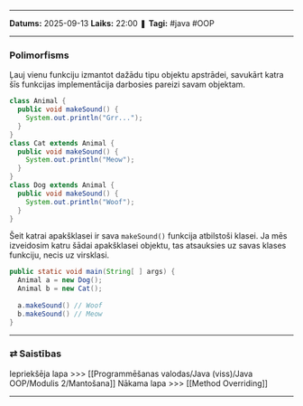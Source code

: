 ___

**Datums:** 2025-09-13
**Laiks:** 22:00
❚ **Tagi:** #java #OOP 

---
### Polimorfisms

Ļauj vienu funkciju izmantot dažādu tipu objektu apstrādei, savukārt katra šīs funkcijas implementācija darbosies pareizi savam objektam.

```java
class Animal {
  public void makeSound() {
    System.out.println("Grr...");
  }
}
class Cat extends Animal {
  public void makeSound() {
    System.out.println("Meow");
  }
}
class Dog extends Animal {
  public void makeSound() {
    System.out.println("Woof");
  }
}
```

Šeit katrai apakšklasei ir sava `makeSound()` funkcija atbilstoši klasei. Ja mēs izveidosim katru šādai apakšklasei objektu, tas atsauksies uz savas klases funkciju, necis uz virsklasi.

```java
public static void main(String[ ] args) {
  Animal a = new Dog();
  Animal b = new Cat();
  
  a.makeSound() // Woof
  b.makeSound() // Meow
}
```

---
### ⇄ Saistības

Iepriekšēja lapa >>> [[Programmēšanas valodas/Java (viss)/Java OOP/Modulis 2/Mantošana]]
Nākama lapa >>> [[Method Overriding]]

---